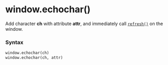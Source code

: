 # window.echochar()

Add character **ch** with attribute **attr**, and immediately call [`refresh()`](/modules/curses/window/refresh.md) on the window.

### Syntax

```python
window.echochar(ch)
window.echochar(ch, attr)
```
